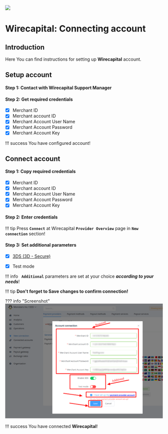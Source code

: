 <img src="https://static.openfintech.io/payment_providers/wirecapital/logo.svg?w=400" width="400px">

# Wirecapital: Connecting account

## Introduction

Here You can find  instructions for setting up **Wirecapital**  account.

## Setup account

#### Step 1: Contact with Wirecapital Support Manager

#### Step 2: Get required credentials

- [x] Merchant ID
- [x] Merchant account ID
- [x] Merchant Account User Name
- [x] Merchant Account Password
- [x] Merchant Account Key

!!! success
    You have configured account!

## Connect account

#### Step 1: Copy required credentials

- [x] Merchant ID
- [x] Merchant account ID
- [x] Merchant Account User Name
- [x] Merchant Account Password
- [x] Merchant Account Key

#### Step 2: Enter credentials

!!! tip
    Press **```Connect```** at Wirecapital **```Provider Overview```** page in **```New connection```** section!

#### Step 3: Set additional parameters


- [x] <a href="https://en.wikipedia.org/wiki/3-D_Secure" target="_blank" rel="noopener">3DS (3D - Secure)</a>

- [x] Test mode

!!! info
    **``` Additional```** parameters are set  at your choice **_according to your needs_**!

!!! tip
    **Don't forget to Save changes to confirm connection!**

??? info "Screenshot"
    [![Step 3](images/wirecapital-step_connect.png)](images/wirecapital-step_connect.png)


!!! success
    You have connected **Wirecapital**!